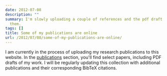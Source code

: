 ```yaml
---
date: 2012-07-08
description: ""
summary: I'm slowly uploading a couple of references and the pdf draft versions of
  them.
tags: []
title: Some of my publications are online
url: /2012/07/08/some-of-my-publications-are-online/
---
```


I am currently in the process of uploading my research publications to this website. In the [publications](http://kaikunze.de/publications/)  section, you'll find select papers, including PDF drafts of my work. I will be regularly updating this collection with additional publications and their corresponding BibTeX citations.
